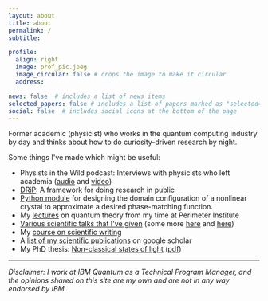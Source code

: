 ```yaml
---
layout: about
title: about
permalink: /
subtitle:

profile:
  align: right
  image: prof_pic.jpeg
  image_circular: false # crops the image to make it circular
  address:

news: false  # includes a list of news items
selected_papers: false # includes a list of papers marked as "selected={true}"
social: false  # includes social icons at the bottom of the page
---
```

Former academic (physicist) who works in the quantum computing industry by day and thinks about how to do curiosity-driven research by night.

Some things I've made which might be useful:
- Physists in the Wild podcast: Interviews with physicists who left academia ([audio](https://physicistsinthewild.buzzsprout.com) and [video](https://www.youtube.com/playlist?list=PLnwt2ODY2PX0hnUJgIwCwHSkPzH4J4fVX))
- [DRiP](https://github.com/DRiP-project): A framework for doing research in public
- [Python module](https://github.com/abranczyk/custom-poling) for designing the domain configuration of a nonlinear crystal to approximate a desired phase-matching function.
- My [lectures](https://pirsa.org/speaker/agata-branczyk) on quantum theory from my time at Perimeter Institute
- [Various scientific talks that I've given](https://youtube.com/playlist?list=PLnwt2ODY2PX0ZTTHs7xHMPpCZXxwHX9VW&si=hSxU3hFRmEXfWDlW) (some more [here](http://www.fields.utoronto.ca/video-archive/2017/08/2405-17470) and [here](http://www.fields.utoronto.ca/video-archive/2015/08/382-4951))
- My [course on scientific writing](https://youtube.com/playlist?list=PLnwt2ODY2PX1P_23KOr0hs_zMeBHE3Q0d&si=XLrzEtKj1SlFdfdC)
- A [list of my scientific publications](https://scholar.google.com/citations?user=TrDQTukAAAAJ&hl=en) on google scholar
- My PhD thesis: [Non-classical states of light](https://espace.library.uq.edu.au/view/UQ:220610) ([pdf](/assets/pdf/Branczyk2010_Non-classical_states_of_light.pdf))

---
<i>Disclaimer: I work at IBM Quantum as a Technical Program Manager, and the opinions shared on this site are my own and are not in any way endorsed by IBM.</i>
